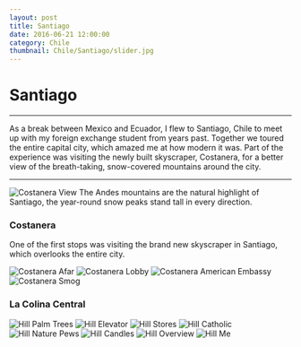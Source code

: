 ```yaml
---
layout: post
title: Santiago
date: 2016-06-21 12:00:00
category: Chile
thumbnail: Chile/Santiago/slider.jpg
---
```



# Santiago
---

As a break between Mexico and Ecuador, I flew to Santiago, Chile to meet up with my foreign exchange student from years past. Together we toured the entire capital city, which amazed me at how modern it was. Part of the experience was visiting the newly built skyscraper, Costanera, for a better view of the breath-taking, snow-covered mountains around the city.

---

![Costanera View](/assets/img/travel/Chile/Santiago/Santiago-1.JPG)
The Andes mountains are the natural highlight of Santiago, the year-round snow peaks stand tall in every direction.

### Costanera
One of the first stops was visiting the brand new skyscraper in Santiago, which overlooks the entire city.

![Costanera Afar](/assets/img/travel/Chile/Santiago/Santiago-14.JPG)
![Costanera Lobby](/assets/img/travel/Chile/Santiago/Santiago-2.JPG)
![Costanera American Embassy](/assets/img/travel/Chile/Santiago/Santiago-3.JPG)
![Costanera Smog](/assets/img/travel/Chile/Santiago/Santiago-4.JPG)

### La Colina Central
![Hill Palm Trees](/assets/img/travel/Chile/Santiago/Santiago-5.JPG)
![Hill Elevator](/assets/img/travel/Chile/Santiago/Santiago-6.JPG)
![Hill Stores](/assets/img/travel/Chile/Santiago/Santiago-7.JPG)
![Hill Catholic](/assets/img/travel/Chile/Santiago/Santiago-8.JPG)
![Hill Nature Pews](/assets/img/travel/Chile/Santiago/Santiago-9.JPG)
![Hill Candles](/assets/img/travel/Chile/Santiago/Santiago-10.JPG)
![Hill Overview](/assets/img/travel/Chile/Santiago/Santiago-12.JPG)
![Hill Me](/assets/img/travel/Chile/Santiago/Santiago-13.JPG)
